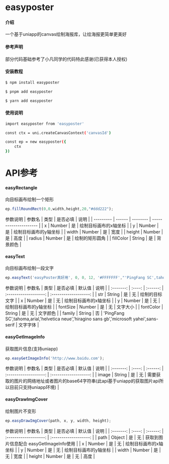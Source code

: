 

# easyposter

#### 介绍
一个基于uniapp的canvas绘制海报库，让绘海报更简单更美好

#### 参考声明
部分代码基础参考了小凡同学的代码特此感谢(已获得本人授权)

#### 安装教程

```bash
$ npm install easyposter
```
```bash
$ pnpm add easyposter
```
```bash
$ yarn add easyposter
```
#### 使用说明
```bash
import easyposter from 'easyposter'

const ctx = uni.createCanvasContext('canvasId')

const ep = new easyposter({
    ctx
})
```

# API参考

#### easyRectangle

向目标画布绘制一个矩形

```javascript
ep.fillRoundRect(0,0,width,height,20,"#ddd222");
```
参数说明
| 参数名    | 类型   | 是否必填 | 说明                  |
| --------- | ------ | -------- | --------------------- |
| x         | Number | 是       | 绘制目标画布的x轴坐标 |
| y         | Number | 是       | 绘制目标画布的y轴坐标 |
| width     | Number | 是       | 宽度                  |
| height    | Number | 是       | 高度                  |
| radius    | Number | 是       | 绘制的矩形圆角        |
| fillColor | String | 是       | 背景颜色              |

#### easyText

向目标画布绘制一段文字

```javascript
ep.easyText('easyPoster真好用', 0, 0, 12, '#FFFFFFF',"'PingFang SC',tahoma,arial,'helvetica neue'");
```
参数说明
| 参数名    | 类型   | 是否必填 | 默认值 | 说明                  |
| :-------: | :----: | :------: | :-------------------: | :-------------------: |
| str         | String | 是       | 无      | 绘制的目标文字 |
| x        | Number | 是       | 无      | 绘制目标画布的x轴坐标 |
| y     | Number | 是       | 无    | 绘制目标画布的y轴坐标      |
| fontSize | Number | 是       | 无    | 文字大小            |
| fontColor | String | 是       | 无    | 文字颜色    |
| family | String | 否       | 'PingFang SC',tahoma,arial,'helvetica neue','hiragino sans gb','microsoft yahei',sans-serif | 文字字体            |

#### easyGetImageInfo

获取图片信息(支持uniapp)

```javascript
ep.easyGetImageInfo('http://www.baidu.com');
```

参数说明
| 参数名    | 类型   | 是否必填 | 默认值 | 说明                  |
| :-------: | :----: | :------: | :-------------------: | :-------------------: |
| image      | String | 是       | 无      | 需要获取的图片的网络地址或者图片的base64字符串(此api基于uniapp的获取图片api所以目前只支持uniapp环境) |

#### easyDrawImgCover

绘制图片不变形

```javascript
ep.easyDrawImgCover(path, x, y, width, height);
```

参数说明
| 参数名    | 类型   | 是否必填 | 默认值 | 说明                  |
| :-------: | :----: | :------: | :-------------------: | :-------------------: |
| path      | Object | 是       | 无      | 获取到图片信息配合 easyGetImageInfo使用 |
| x        | Number | 是       | 无      | 绘制目标画布的x轴坐标 |
| y     | Number | 是       | 无    | 绘制目标画布的y轴坐标      |
| width     | Number | 是   | 无   | 宽度                  |
| height    | Number | 是    |  无 | 高度                  |
